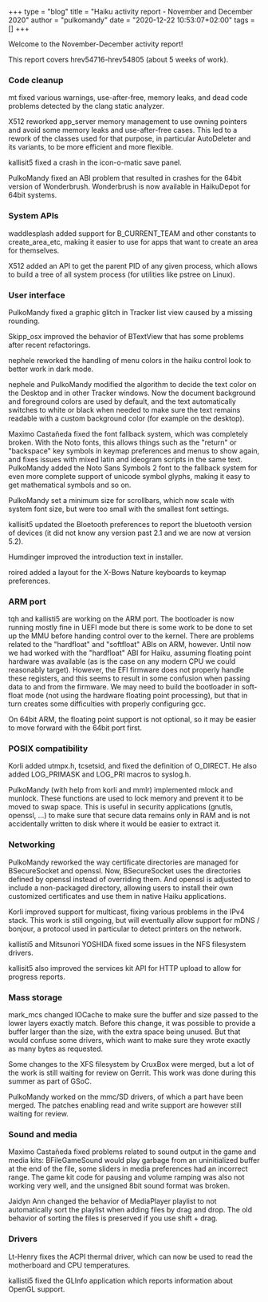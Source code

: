 +++
type = "blog"
title = "Haiku activity report - November and December 2020"
author = "pulkomandy"
date = "2020-12-22 10:53:07+02:00"
tags = []
+++

Welcome to the November-December activity report!

This report covers hrev54716-hrev54805 (about 5 weeks of work).

<h3>Code cleanup</h3>

mt fixed various warnings, use-after-free, memory leaks, and dead code problems detected by the clang static analyzer.

X512 reworked app_server memory management to use owning pointers and avoid some
memory leaks and use-after-free cases. This led to a rework of the classes used for that
purpose, in particular AutoDeleter and its variants, to be more efficient and more flexible.

kallisit5 fixed a crash in the icon-o-matic save panel.

PulkoMandy fixed an ABI problem that resulted in crashes for the 64bit version of Wonderbrush.
Wonderbrush is now available in HaikuDepot for 64bit systems.

<h3>System APIs</h3>

waddlesplash added support for B_CURRENT_TEAM and other constants to create_area_etc,
making it easier to use for apps that want to create an area for themselves.

X512 added an API to get the parent PID of any given process, which allows to
build a tree of all system process (for utilities like pstree on Linux).

<h3>User interface</h3>

PulkoMandy fixed a graphic glitch in Tracker list view caused by a missing rounding.

Skipp_osx improved the behavior of BTextView that has some problems after recent refactorings.

nephele reworked the handling of menu colors in the haiku control look to better work in dark mode.

nephele and PulkoMandy modified the algorithm to decide the text color on the
Desktop and in other Tracker windows. Now the document background and foreground
colors are used by default, and the text automatically switches to white or black
when needed to make sure the text remains readable with a custom background color
(for example on the desktop).

Maximo Castañeda fixed the font fallback system, which was completely broken.
With the Noto fonts, this allows things such as the "return" or "backspace" key
symbols in keymap preferences and menus to show again, and fixes issues with
mixed latin and ideogram scripts in the same text. PulkoMandy added the
Noto Sans Symbols 2 font to the fallback system for even more complete support
of unicode symbol glyphs, making it easy to get mathematical symbols and so on.

PulkoMandy set a minimum size for scrollbars, which now scale with system font
size, but were too small with the smallest font settings.

kallisit5 updated the Bloetooth preferences to report the bluetooth version
of devices (it did not know any version past 2.1 and we are now at version 5.2).

Humdinger improved the introduction text in installer.

roired added a layout for the X-Bows Nature keyboards to keymap preferences.

<h3>ARM port</h3>

tqh and kallisti5 are working on the ARM port. The bootloader is now running
mostly fine in UEFI mode but there is some work to be done to set up the MMU before handing
control over to the kernel. There are problems related to the "hardfloat" and
"softfloat" ABIs on ARM, however. Until now we had worked with the "hardfloat"
ABI for Haiku, assuming floating point hardware was available (as is the case
on any modern CPU we could reasonably target). However, the EFI firmware does
not properly handle these registers, and this seems to result in some confusion
when passing data to and from the firmware. We may need to build the bootloader
in soft-float mode (not using the hardware floating point processing), but that
in turn creates some difficulties with properly configuring gcc.

On 64bit ARM, the floating point support is not optional, so it may be easier to
move forward with the 64bit port first.

<h3>POSIX compatibility</h3>

Korli added utmpx.h, tcsetsid, and fixed the definition of O_DIRECT.
He also added LOG_PRIMASK and LOG_PRI macros to syslog.h.

PulkoMandy (with help from korli and mmlr) implemented mlock and munlock.
These functions are used to lock memory and prevent it to be moved to swap space.
This is useful in security applications (gnutls, openssl, ...) to make sure
that secure data remains only in RAM and is not accidentally written to disk
where it would be easier to extract it.

<h3>Networking</h3>

PulkoMandy reworked the way certificate directories are managed for BSecureSocket and openssl.
Now, BSecureSocket uses the directories defined by openssl instead of overriding them. And
openssl is adjusted to include a non-packaged directory, allowing users to install their
own customized certificates and use them in native Haiku applications.

Korli improved support for multicast, fixing various problems in the IPv4 stack.
This work is still ongoing, but will eventually allow support for mDNS / bonjour,
a protocol used in particular to detect printers on the network.

kallisti5 and Mitsunori YOSHIDA fixed some issues in the NFS filesystem drivers.

kallisit5 also improved the services kit API for HTTP upload to allow for progress reports.

<h3>Mass storage</h3>

mark_mcs changed IOCache to make sure the buffer and size passed to the lower layers
exactly match. Before this change, it was possible to provide a buffer larger than
the size, with the extra space being unused. But that would confuse some drivers,
which want to make sure they wrote exactly as many bytes as requested.

Some changes to the XFS filesystem by CruxBox were merged, but a lot of the work is still waiting for review on Gerrit.
This work was done during this summer as part of GSoC.

PulkoMandy worked on the mmc/SD drivers, of which a part have been merged.
The patches enabling read and write support are however still waiting for review.

<h3>Sound and media</h3>

Maximo Castañeda fixed problems related to sound output in the game and media kits:
BFileGameSound would play garbage from an uninitialized buffer at the end of the file,
some sliders in media preferences had an incorrect range. The game kit code for pausing
and volume ramping was also not working very well, and the unsigned 8bit sound format
was broken.

Jaidyn Ann changed the behavior of MediaPlayer playlist to not automatically sort
the playlist when adding files by drag and drop. The old behavior of sorting the files
is preserved if you use shift + drag.

<h3>Drivers</h3>

Lt-Henry fixes the ACPI thermal driver, which can now be used to read the motherboard and CPU temperatures.

kallisti5 fixed the GLInfo application which reports information about OpenGL support.
